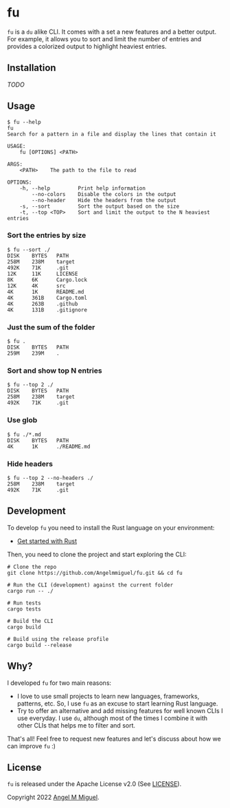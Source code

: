 # fu

`fu` is a `du` alike CLI. It comes with a set a new features and a better output. For example, it allows you to sort and limit the number of entries and provides a colorized output to highlight heaviest entries.

## Installation

_TODO_

## Usage

```
$ fu --help
fu
Search for a pattern in a file and display the lines that contain it

USAGE:
    fu [OPTIONS] <PATH>

ARGS:
    <PATH>    The path to the file to read

OPTIONS:
    -h, --help         Print help information
        --no-colors    Disable the colors in the output
        --no-header    Hide the headers from the output
    -s, --sort         Sort the output based on the size
    -t, --top <TOP>    Sort and limit the output to the N heaviest entries
```

### Sort the entries by size

```
$ fu --sort ./
DISK    BYTES   PATH
258M    238M    target
492K    71K     .git
12K     11K     LICENSE
8K      6K      Cargo.lock
12K     4K      src
4K      1K      README.md
4K      361B    Cargo.toml
4K      263B    .github
4K      131B    .gitignore
```

### Just the sum of the folder

```
$ fu .
DISK    BYTES   PATH
259M    239M    .
```

### Sort and show top N entries

```
$ fu --top 2 ./
DISK    BYTES   PATH
258M    238M    target
492K    71K     .git
```

### Use glob

```
$ fu ./*.md
DISK    BYTES   PATH
4K      1K      ./README.md
```

### Hide headers

```
$ fu --top 2 --no-headers ./
258M    238M    target
492K    71K     .git
```

## Development

To develop `fu` you need to install the Rust language on your environment:

- [Get started with Rust](https://www.rust-lang.org/learn/get-started)

Then, you need to clone the project and start exploring the CLI:

```
# Clone the repo
git clone https://github.com/Angelmmiguel/fu.git && cd fu

# Run the CLI (development) against the current folder
cargo run -- ./

# Run tests
cargo tests

# Build the CLI
cargo build

# Build using the release profile
cargo build --release
```

## Why?

I developed `fu` for two main reasons:

- I love to use small projects to learn new languages, frameworks, patterns, etc. So, I use `fu` as an excuse to start learning Rust language.
- Try to offer an alternative and add missing features for well known CLIs I use everyday. I use `du`, although most of the times I combine it with other CLIs that helps me to filter and sort.

That's all! Feel free to request new features and let's discuss about how we can improve `fu` :)

## License

`fu` is released under the Apache License v2.0 (See [LICENSE](https://github.com/Angelmmiguel/fu/blob/main/LICENSE)).

Copyright 2022 [Angel M Miguel](https://angel.kiwi).
